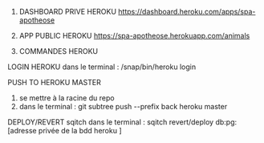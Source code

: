 1. DASHBOARD PRIVE HEROKU
https://dashboard.heroku.com/apps/spa-apotheose

2. APP PUBLIC HEROKU
https://spa-apotheose.herokuapp.com/animals

3. COMMANDES HEROKU

LOGIN HEROKU
dans le terminal : /snap/bin/heroku login

PUSH TO HEROKU MASTER
1) se mettre à la racine du repo
2) dans le terminal : git subtree push --prefix back heroku master

DEPLOY/REVERT sqitch
dans le terminal : sqitch revert/deploy db:pg:[adresse privée de la bdd heroku ]
